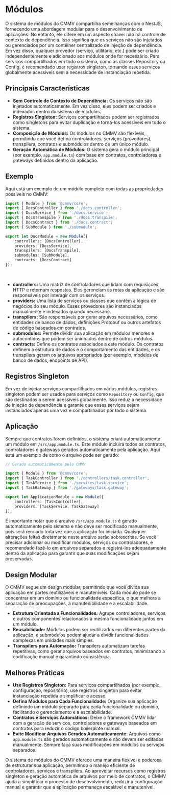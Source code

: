 # Módulos

O sistema de módulos do CMMV compartilha semelhanças com o NestJS, fornecendo uma abordagem modular para o desenvolvimento de aplicações. No entanto, ele difere em um aspecto chave: não há controle de contexto de dependência. Isso significa que os serviços não são injetados ou gerenciados por um contêiner centralizado de injeção de dependência. Em vez disso, qualquer provedor (serviço, utilitário, etc.) pode ser criado independentemente e adicionado aos módulos onde for necessário. Para serviços compartilhados em todo o sistema, como as classes Repository ou Config, é recomendado usar registros singleton, tornando esses serviços globalmente acessíveis sem a necessidade de instanciação repetida.

## Principais Características

* **Sem Controle de Contexto de Dependência:** Os serviços não são injetados automaticamente. Em vez disso, eles podem ser criados e indexados dentro do sistema de módulos.
* **Registros Singleton:** Serviços compartilhados podem ser registrados como singletons para evitar duplicação e torná-los acessíveis em todo o sistema.
* **Composição de Módulos:** Os módulos no CMMV são flexíveis, permitindo que você defina controladores, serviços (provedores), transpilers, contratos e submódulos dentro de um único módulo.
* **Geração Automática de Módulos:** O sistema gera o módulo principal (por exemplo, `app.module.ts`) com base em contratos, controladores e gateways definidos dentro da aplicação.

## Exemplo

Aqui está um exemplo de um módulo completo com todas as propriedades possíveis no CMMV:

```typescript
import { Module } from '@cmmv/core';
import { DocsController } from './docs.controller';
import { DocsService } from './docs.service';
import { DocsTranspile } from './docs.transpile';
import { DocsContract } from './docs.contract';
import { SubModule } from './submodule';

export let DocsModule = new Module({
    controllers: [DocsController],
    providers: [DocsService],
    transpilers: [DocsTranspile],
    submodules: [SubModule],
    contracts: [DocsContract]
});
```

<br/>

* **controllers:** Uma matriz de controladores que lidam com requisições HTTP e retornam respostas. Eles gerenciam as rotas da aplicação e são responsáveis por interagir com os serviços.
* **providers:** Uma lista de serviços ou classes que contêm a lógica de negócios do seu módulo. Esses provedores são instanciados manualmente e indexados quando necessário.
* **transpilers:** São responsáveis por gerar arquivos necessários, como entidades de banco de dados, definições Protobuf ou outros artefatos de código baseados em contratos.
* **submodules:** Permite dividir sua aplicação em módulos menores e autocontidos que podem ser aninhados dentro de outros módulos.
* **contracts:** Define os contratos associados a este módulo. Os contratos definem a estrutura de dados e o comportamento das entidades, e os transpilers geram os arquivos apropriados (por exemplo, modelos de banco de dados, endpoints de API).

## Registros Singleton

Em vez de injetar serviços compartilhados em vários módulos, registros singleton podem ser usados para serviços como `Repository` ou `Config`, que são destinados a serem acessíveis globalmente. Isso reduz a necessidade de injeção de dependência e garante que esses serviços sejam instanciados apenas uma vez e compartilhados por todo o sistema.

## Aplicação

Sempre que contratos forem definidos, o sistema criará automaticamente um módulo em `/src/app.module.ts`. Este módulo incluirá todos os contratos, controladores e gateways gerados automaticamente pela aplicação. Aqui está um exemplo de como o arquivo pode ser gerado:

```typescript
// Gerado automaticamente pelo CMMV

import { Module } from '@cmmv/core';
import { TaskController } from './controllers/task.controller';
import { TaskService } from './services/task.service';
import { TaskGateway } from './gateways/task.gateway';

export let ApplicationModule = new Module({
    controllers: [TaskController],
    providers: [TaskService, TaskGateway]
});
```

É importante notar que o arquivo `/src/app.module.ts` é gerado automaticamente pelo sistema e não deve ser modificado manualmente, pois será recriado toda vez que a aplicação for iniciada. Quaisquer alterações feitas diretamente neste arquivo serão sobrescritas. Se você precisar adicionar ou modificar módulos, serviços ou controladores, é recomendado fazê-lo em arquivos separados e registrá-los adequadamente dentro da aplicação para garantir que suas modificações sejam preservadas.

## Design Modular

O CMMV segue um design modular, permitindo que você divida sua aplicação em partes reutilizáveis e manuteníveis. Cada módulo pode se concentrar em um domínio ou funcionalidade específica, o que melhora a separação de preocupações, a manutenibilidade e a escalabilidade.

* **Estrutura Orientada a Funcionalidades:** Agrupe controladores, serviços e outros componentes relacionados à mesma funcionalidade juntos em um módulo.
* **Reusabilidade:** Módulos podem ser reutilizados em diferentes partes da aplicação, e submódulos podem ajudar a dividir funcionalidades complexas em unidades mais simples.
* **Transpilers para Automação:** Transpilers automatizam tarefas repetitivas, como gerar arquivos baseados em contratos, minimizando a codificação manual e garantindo consistência.

## Melhores Práticas

* **Use Registros Singleton:** Para serviços compartilhados (por exemplo, configuração, repositório), use registros singleton para evitar instanciação repetida e simplificar o acesso.
* **Defina Módulos para Cada Funcionalidade:** Organize sua aplicação definindo um módulo separado para cada funcionalidade ou domínio, facilitando o gerenciamento e a escalabilidade.
* **Contratos e Serviços Automáticos:** Deixe o framework CMMV lidar com a geração de serviços, controladores e gateways baseados em contratos para reduzir o código boilerplate manual.
* **Evite Modificar Arquivos Gerados Automaticamente:** Arquivos como `app.module.ts` são gerados automaticamente e não devem ser editados manualmente. Sempre faça suas modificações em módulos ou serviços separados.

O sistema de módulos do CMMV oferece uma maneira flexível e poderosa de estruturar sua aplicação, permitindo o manejo eficiente de controladores, serviços e transpilers. Ao aproveitar recursos como registros singleton e geração automática de arquivos por meio de contratos, o CMMV ajuda a simplificar o processo de desenvolvimento, reduzir a configuração manual e garantir que a aplicação permaneça escalável e manutenível.
